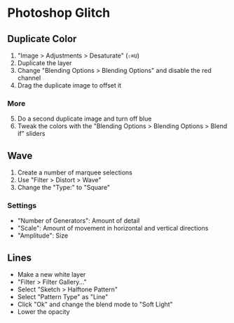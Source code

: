 # Photoshop Glitch

## Duplicate Color

1. "Image > Adjustments > Desaturate" (`⇧⌘U`)
2. Duplicate the layer
3. Change "Blending Options > Blending Options" and disable the red channel
4. Drag the duplicate image to offset it

### More

5. Do a second duplicate image and turn off blue
6. Tweak the colors with the "Blending Options > Blending Options > Blend if" sliders

## Wave

1. Create a number of marquee selections
2. Use "Filter > Distort > Wave"
3. Change the "Type:" to "Square"

### Settings

- "Number of Generators": Amount of detail
- "Scale": Amount of movement in horizontal and vertical directions
- "Amplitude": Size

## Lines

- Make a new white layer
- "Filter > Filter Gallery..."
- Select "Sketch > Halftone Pattern"
- Select "Pattern Type" as "Line"
- Click "Ok" and change the blend mode to "Soft Light"
- Lower the opacity
